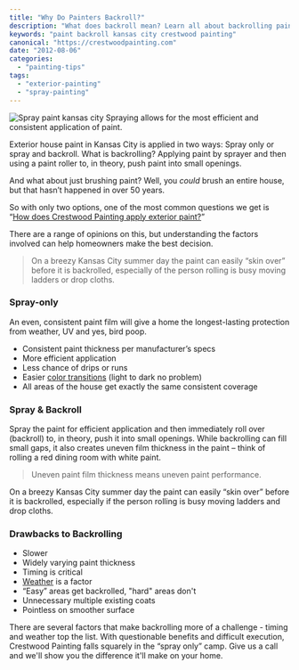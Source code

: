 ```yaml
---
title: "Why Do Painters Backroll?"
description: "What does backroll mean? Learn all about backrolling paint - when it's a good idea and when it's not."
keywords: "paint backroll kansas city crestwood painting"
canonical: "https://crestwoodpainting.com"
date: "2012-08-06"
categories:
  - "painting-tips"
tags:
  - "exterior-painting"
  - "spray-painting"
---
```

![Spray paint kansas city](/images/spray.webp)
Spraying allows for the most efficient and consistent application of paint.

Exterior house paint in Kansas City is applied in two ways: Spray only or spray and backroll. What is backrolling? Applying paint by sprayer and then using a paint roller to, in theory, push paint into small openings.

And what about just brushing paint? Well, you _could_ brush an entire house, but that hasn’t happened in over 50 years.

So with only two options, one of the most common questions we get is “[How does Crestwood Painting apply exterior paint?](/exterior-painting-kansas-city/)”

There are a range of opinions on this, but understanding the factors involved can help homeowners make the best decision.

> On a breezy Kansas City summer day the paint can easily “skin over” before it is backrolled, especially of the person rolling is busy moving ladders or drop cloths.

### Spray-only

An even, consistent paint film will give a home the longest-lasting protection from weather, UV and yes, bird poop.

- Consistent paint thickness per manufacturer’s specs
- More efficient application
- Less chance of drips or runs
- Easier [color transitions](/daunting-colors/) (light to dark no problem)
- All areas of the house get exactly the same consistent coverage

### Spray & Backroll

Spray the paint for efficient application and then immediately roll over (backroll) to, in theory, push it into small openings. While backrolling can fill small gaps, it also creates uneven film thickness in the paint – think of rolling a red dining room with white paint.

> Uneven paint film thickness means uneven paint performance.

On a breezy Kansas City summer day the paint can easily “skin over” before it is backrolled, especially if the person rolling is busy moving ladders and drop cloths.

### Drawbacks to Backrolling

- Slower
- Widely varying paint thickness
- Timing is critical
- [Weather](/video-testimonials/) is a factor
- “Easy” areas get backrolled, "hard" areas don't
- Unnecessary multiple existing coats
- Pointless on smoother surface

There are several factors that make backrolling more of a challenge - timing and weather top the list. With questionable benefits and difficult execution, Crestwood Painting falls squarely in the “spray only” camp. Give us a call and we'll show you the difference it'll make on your home.
